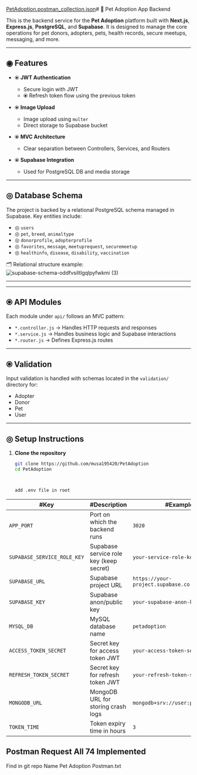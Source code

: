 [PetAdoption.postman_collection.json](https://github.com/user-attachments/files/20177322/PetAdoption.postman_collection.json)# 🐾 Pet Adoption App Backend

This is the backend service for the **Pet Adoption** platform built with **Next.js**, **Express.js**, **PostgreSQL**, and **Supabase**. It is designed to manage the core operations for pet donors, adopters, pets, health records, secure meetups, messaging, and more.

---

## ◉ Features

- ⦿ **JWT Authentication**
  - Secure login with JWT
  - ⦿ Refresh token flow using the previous token

- ⦿ **Image Upload**
  - Image upload using `multer`
  - Direct storage to Supabase bucket

- ⦿ **MVC Architecture**
  - Clear separation between Controllers, Services, and Routers

- ⦿ **Supabase Integration**
  - Used for PostgreSQL DB and media storage

---

## ◎ Database Schema

The project is backed by a relational PostgreSQL schema managed in Supabase. Key entities include:

- ◎ `users`
- ◎ `pet`, `breed`, `animaltype`
- ◎ `donorprofile`, `adopterprofile`
- ◎ `favorites`, `message`, `meetuprequest`, `securemeetup`
- ◎ `healthinfo`, `disease`, `disability`, `vaccination`

🗂️ Relational structure example:  
![supabase-schema-oddfvsiltlgqlpyfwkmi (3)](https://github.com/user-attachments/assets/c944d406-ba46-4338-bd69-a97b57fb06f2)


---
---

## ⦿ API Modules

Each module under `api/` follows an MVC pattern:
- `*.controller.js` → Handles HTTP requests and responses
- `*.service.js` → Handles business logic and Supabase interactions
- `*.router.js` → Defines Express.js routes

---

## ⦿ Validation

Input validation is handled with schemas located in the `validation/` directory for:
- Adopter
- Donor
- Pet
- User

---

## ◎ Setup Instructions

1. **Clone the repository**
   ```bash
   git clone https://github.com/musa195420/PetAdoption
   cd PetAdoption



   add .env file in root
| #Key                       | #Description                                | #Example                                 |
|----------------------------|---------------------------------------------|------------------------------------------|
| `APP_PORT`                 | Port on which the backend runs              | `3020`                                   |
| `SUPABASE_SERVICE_ROLE_KEY`| Supabase service role key (keep secret)     | `your-service-role-key`                  |
| `SUPABASE_URL`             | Supabase project URL                        | `https://your-project.supabase.co`       |
| `SUPABASE_KEY`             | Supabase anon/public key                    | `your-supabase-anon-key`                 |
| `MYSQL_DB`                 | MySQL database name                         | `petadoption`                            |
| `ACCESS_TOKEN_SECRET`      | Secret key for access token JWT             | `your-access-token-secret`               |
| `REFRESH_TOKEN_SECRET`     | Secret key for refresh token JWT            | `your-refresh-token-secret`              |
| `MONGODB_URL`              | MongoDB URL for storing crash logs          | `mongodb+srv://user:pass@host/db`        |
| `TOKEN_TIME`               | Token expiry time in hours                  | `3`                                      |



## Postman Request All 74 Implemented
Find in git repo Name Pet Adoption Postman.txt



